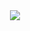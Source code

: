 <center>


<a href="https://github.com/yesbad">
  <img src="https://github-readme-stats.vercel.app/api?username=yesbad&show_icons=true&hide_border=true&theme=dark" />
</a>


</center>
